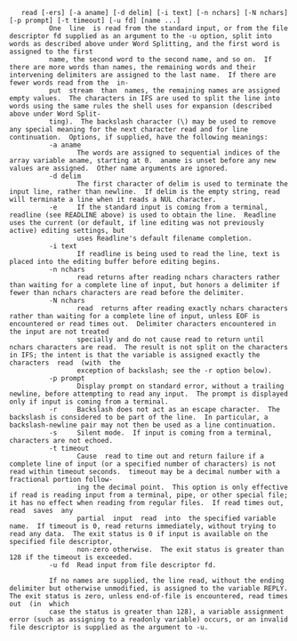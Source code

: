        read [-ers] [-a aname] [-d delim] [-i text] [-n nchars] [-N nchars] [-p prompt] [-t timeout] [-u fd] [name ...]
              One  line  is read from the standard input, or from the file descriptor fd supplied as an argument to the -u option, split into words as described above under Word Splitting, and the first word is assigned to the first
              name, the second word to the second name, and so on.  If there are more words than names, the remaining words and their intervening delimiters are assigned to the last name.  If there are fewer words read from the  in‐
              put  stream  than  names, the remaining names are assigned empty values.  The characters in IFS are used to split the line into words using the same rules the shell uses for expansion (described above under Word Split‐
              ting).  The backslash character (\) may be used to remove any special meaning for the next character read and for line continuation.  Options, if supplied, have the following meanings:
              -a aname
                     The words are assigned to sequential indices of the array variable aname, starting at 0.  aname is unset before any new values are assigned.  Other name arguments are ignored.
              -d delim
                     The first character of delim is used to terminate the input line, rather than newline.  If delim is the empty string, read will terminate a line when it reads a NUL character.
              -e     If the standard input is coming from a terminal, readline (see READLINE above) is used to obtain the line.  Readline uses the current (or default, if line editing was not previously active) editing settings, but
                     uses Readline's default filename completion.
              -i text
                     If readline is being used to read the line, text is placed into the editing buffer before editing begins.
              -n nchars
                     read returns after reading nchars characters rather than waiting for a complete line of input, but honors a delimiter if fewer than nchars characters are read before the delimiter.
              -N nchars
                     read  returns after reading exactly nchars characters rather than waiting for a complete line of input, unless EOF is encountered or read times out.  Delimiter characters encountered in the input are not treated
                     specially and do not cause read to return until nchars characters are read.  The result is not split on the characters in IFS; the intent is that the variable is assigned exactly the characters  read  (with  the
                     exception of backslash; see the -r option below).
              -p prompt
                     Display prompt on standard error, without a trailing newline, before attempting to read any input.  The prompt is displayed only if input is coming from a terminal.
              -r     Backslash does not act as an escape character.  The backslash is considered to be part of the line.  In particular, a backslash-newline pair may not then be used as a line continuation.
              -s     Silent mode.  If input is coming from a terminal, characters are not echoed.
              -t timeout
                     Cause  read to time out and return failure if a complete line of input (or a specified number of characters) is not read within timeout seconds.  timeout may be a decimal number with a fractional portion follow‐
                     ing the decimal point.  This option is only effective if read is reading input from a terminal, pipe, or other special file; it has no effect when reading from regular files.  If read times out, read  saves  any
                     partial  input  read  into  the specified variable name.  If timeout is 0, read returns immediately, without trying to read any data.  The exit status is 0 if input is available on the specified file descriptor,
                     non-zero otherwise.  The exit status is greater than 128 if the timeout is exceeded.
              -u fd  Read input from file descriptor fd.

              If no names are supplied, the line read, without the ending delimiter but otherwise unmodified, is assigned to the variable REPLY.  The exit status is zero, unless end-of-file is encountered, read times out  (in  which
              case the status is greater than 128), a variable assignment error (such as assigning to a readonly variable) occurs, or an invalid file descriptor is supplied as the argument to -u.
